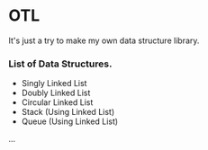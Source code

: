 # OTL
It's just a try to make my own data structure library.

### List of Data Structures.

* Singly Linked List
* Doubly Linked List
* Circular Linked List
* Stack (Using Linked List)
* Queue (Using Linked List)


...
